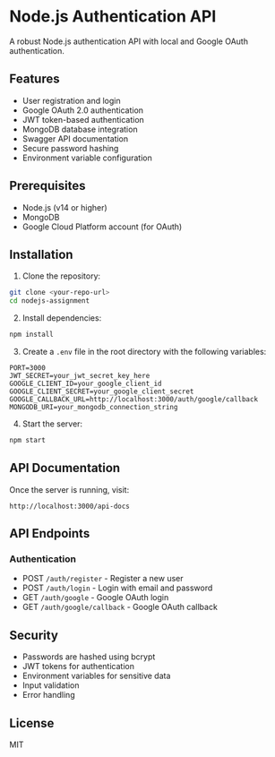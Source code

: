 # Node.js Authentication API

A robust Node.js authentication API with local and Google OAuth authentication.

## Features

- User registration and login
- Google OAuth 2.0 authentication
- JWT token-based authentication
- MongoDB database integration
- Swagger API documentation
- Secure password hashing
- Environment variable configuration

## Prerequisites

- Node.js (v14 or higher)
- MongoDB
- Google Cloud Platform account (for OAuth)

## Installation

1. Clone the repository:

```bash
git clone <your-repo-url>
cd nodejs-assignment
```

2. Install dependencies:

```bash
npm install
```

3. Create a `.env` file in the root directory with the following variables:

```
PORT=3000
JWT_SECRET=your_jwt_secret_key_here
GOOGLE_CLIENT_ID=your_google_client_id
GOOGLE_CLIENT_SECRET=your_google_client_secret
GOOGLE_CALLBACK_URL=http://localhost:3000/auth/google/callback
MONGODB_URI=your_mongodb_connection_string
```

4. Start the server:

```bash
npm start
```

## API Documentation

Once the server is running, visit:

```
http://localhost:3000/api-docs
```

## API Endpoints

### Authentication

- POST `/auth/register` - Register a new user
- POST `/auth/login` - Login with email and password
- GET `/auth/google` - Google OAuth login
- GET `/auth/google/callback` - Google OAuth callback

## Security

- Passwords are hashed using bcrypt
- JWT tokens for authentication
- Environment variables for sensitive data
- Input validation
- Error handling

## License

MIT
